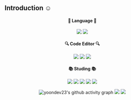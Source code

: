 ## Introduction ☺
<div align=center>
   
#### 📃 Language 📃<br>
<img src="https://img.shields.io/badge/Python-2F6CA5?style=flat-square&logo=python&logoColor=white"/> <img src="https://img.shields.io/badge/R-75AADB?style=flat-square&logo=R&logoColor=white"/>

#### 🔍 Code Editor 🔍<br>
<img src="https://img.shields.io/badge/JupyterNotebook-FF7F00?style=flat-square&logo=Jupyter&logoColor=white"/> <img src="https://img.shields.io/badge/Pycharm-908A17?style=flat-square&logo=Pycharm&logoColor=white"/> <img src="https://img.shields.io/badge/VisualStudioCode-007AAE?style=flat-square&logo=VisualStudioCode&logoColor=white"/>

#### 📚 Studing 📚<br>
<img src="https://img.shields.io/badge/Python-2F6CA5?style=flat-square&logo=python&logoColor=white"/> <img src="https://img.shields.io/badge/R-75AADB?style=flat-square&logo=R&logoColor=white"/>
<img src="https://img.shields.io/badge/MachineLearning-101566?style=flat-square&logo=MachineLearning&logoColor=white"/> <img src="https://img.shields.io/badge/DeepLearning-085820?style=flat-square&logo=DeepLearning&logoColor=white"/> <img src="https://img.shields.io/badge/AI-77070B?style=flat-square&logo=AI&logoColor=white"/>


<!-- [![yoondev23's github activity graph](https://activity-graph.herokuapp.com/graph?username=yoondev23&theme=monokai)](https://github.com/yoondev23/github-readme-activity-graph) -->
![yoondev23's github activity graph](http://github-profile-summary-cards.vercel.app/api/cards/profile-details?username=yoondev23&theme=monokai)
![](http://github-profile-summary-cards.vercel.app/api/cards/productive-time?username=yoondev23&theme=default&utcOffset=8) ![](http://github-profile-summary-cards.vercel.app/api/cards/repos-per-language?username=yoondev23&theme=default)

<!-- ![](http://github-profile-summary-cards.vercel.app/api/cards/most-commit-language?username=yoondev23&theme=default) -->

<!-- [![yoondev23's GitHub stats](https://github-readme-stats.vercel.app/api?username=yoondev23&show_icons=true&theme=buefy)](https://github.com/yoondev23/github-readme-stats) -->

</div>
